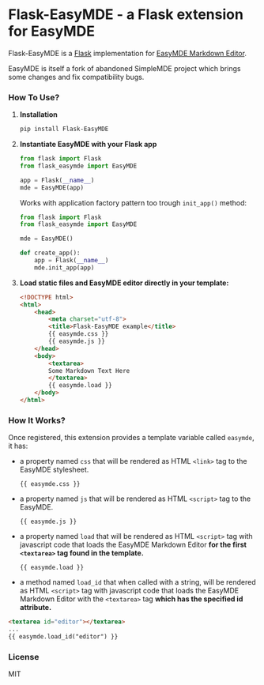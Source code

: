 # Flask-EasyMDE - a Flask extension for EasyMDE
Flask-EasyMDE is a [Flask](https://flask.palletsprojects.com/en/1.1.x/) implementation for [EasyMDE Markdown Editor](https://easymde.tk/).

EasyMDE is itself a fork of abandoned SimpleMDE project which brings some changes and fix compatibility bugs.

### How To Use? 
1. **Installation**

    ```zsh
    pip install Flask-EasyMDE
    ```

2. **Instantiate EasyMDE with your Flask app**

    ```python
    from flask import Flask
    from flask_easymde import EasyMDE

    app = Flask(__name__)
    mde = EasyMDE(app)
    ```

    Works with application factory pattern too trough `init_app()` method: 

    ```python
    from flask import Flask
    from flask_easymde import EasyMDE

    mde = EasyMDE()

    def create_app():
        app = Flask(__name__)
        mde.init_app(app)
    ```

3. **Load static files and EasyMDE editor directly in your template:**

    ```html
    <!DOCTYPE html>
    <html>
        <head>
            <meta charset="utf-8">
            <title>Flask-EasyMDE example</title>
            {{ easymde.css }}
            {{ easymde.js }}
        </head>
        <body>
            <textarea>
            Some Markdown Text Here
            </textarea>
            {{ easymde.load }}
        </body>
    </html>
    ```
### How It Works?
Once registered, this extension provides a template variable called `easymde`, it has:

- a property named `css` that will be rendered as HTML `<link>` tag to the EasyMDE stylesheet.

    `{{ easymde.css }}`

- a property named `js` that will be rendered as HTML `<script>` tag to the EasyMDE.

    `{{ easymde.js }}`

- a property named `load` that will be rendered as HTML `<script>` tag with javascript code that loads the EasyMDE Markdown Editor **for the first `<textarea>` tag found in the template.**

    ``{{ easymde.load }}``

- a method named `load_id` that when called with a string, will be rendered as HTML `<script>` tag with javascript code that loads the EasyMDE Markdown Editor with the `<textarea>` tag **which has the specified id attribute.**

```html
<textarea id="editor"></textarea>
...
{{ easymde.load_id("editor") }}
```
### License
MIT
